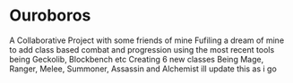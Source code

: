 # Ouroboros

A Collaborative Project with some friends of mine
Fufiling a dream of mine to add class based combat and progression using the most recent tools being Geckolib, Blockbench etc
Creating 6 new classes Being Mage, Ranger, Melee, Summoner, Assassin and Alchemist
ill update this as i go
